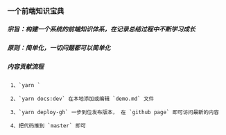 ### 一个前端知识宝典

##### 宗旨：构建一个系统的前端知识体系，在记录总结过程中不断学习成长

##### 原则：简单化，一切问题都可以简单化

##### 内容贡献流程

```
 1、`yarn `

 2、`yarn docs:dev` 在本地添加或编辑 `demo.md` 文件
 
 3、`yarn deploy-gh` 一步到位发布版本， 在 `github page` 即可访问最新的内容

 4、把代码推到 `master` 即可

```
